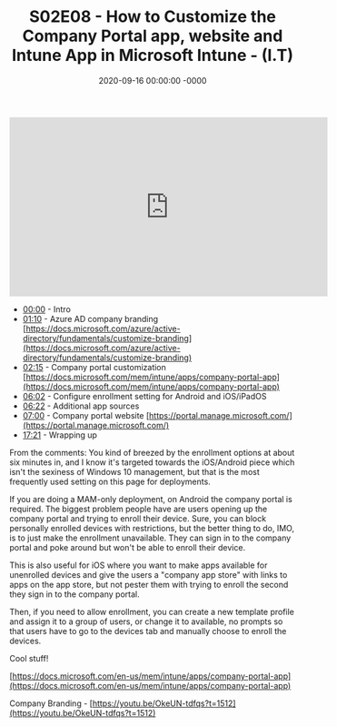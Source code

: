 ﻿---
layout: post
title: "S02E08 - How to Customize the Company Portal app, website and Intune App in Microsoft Intune - (I.T)"
date: 2020-09-16 00:00:00 -0000
categories:
---

<iframe loading="lazy" width="560" height="315" src="https://www.youtube.com/embed/VdZOmUkTHnw" title="YouTube video player" frameborder="0" allow="accelerometer; autoplay; clipboard-write; encrypted-media; gyroscope; picture-in-picture" allowfullscreen></iframe>

* [00:00](https://www.youtube.com/watch?v=VdZOmUkTHnw&t=0s) - Intro
* [01:10](https://www.youtube.com/watch?v=VdZOmUkTHnw&t=70s) - Azure AD company branding
[https://docs.microsoft.com/azure/active-directory/fundamentals/customize-branding](https://docs.microsoft.com/azure/active-directory/fundamentals/customize-branding)
* [02:15](https://www.youtube.com/watch?v=VdZOmUkTHnw&t=135s) - Company portal customization
[https://docs.microsoft.com/mem/intune/apps/company-portal-app](https://docs.microsoft.com/mem/intune/apps/company-portal-app)
* [06:02](https://www.youtube.com/watch?v=VdZOmUkTHnw&t=362s) - Configure enrollment setting for Android and iOS/iPadOS
* [06:22](https://www.youtube.com/watch?v=VdZOmUkTHnw&t=382s) - Additional app sources
* [07:00](https://www.youtube.com/watch?v=VdZOmUkTHnw&t=420s) - Company portal website
[https://portal.manage.microsoft.com/](https://portal.manage.microsoft.com/)
* [17:21](https://www.youtube.com/watch?v=VdZOmUkTHnw&t=1041s) - Wrapping up

From the comments:
You kind of breezed by the enrollment options at about six minutes in, and I know it's targeted towards the iOS/Android piece which isn't the sexiness of Windows 10 management, but that is the most frequently used setting on this page for deployments.

If you are doing a MAM-only deployment, on Android the company portal is required. The biggest problem people have are users opening up the company portal and trying to enroll their device. Sure, you can block personally enrolled devices with restrictions, but the better thing to do, IMO, is to just make the enrollment unavailable. They can sign in to the company portal and poke around but won't be able to enroll their device.

This is also useful for iOS where you want to make apps available for unenrolled devices and give the users a "company app store" with links to apps on the app store, but not pester them with trying to enroll the second they sign in to the company portal.

Then, if you need to allow enrollment, you can create a new template profile and assign it to a group of users, or change it to available, no prompts so that users have to go to the devices tab and manually choose to enroll the devices.

Cool stuff!


[https://docs.microsoft.com/en-us/mem/intune/apps/company-portal-app](https://docs.microsoft.com/en-us/mem/intune/apps/company-portal-app)

Company Branding - [https://youtu.be/OkeUN-tdfqs?t=1512](https://youtu.be/OkeUN-tdfqs?t=1512)

